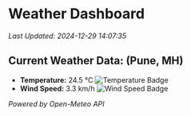 
# Weather Dashboard

_Last Updated: 2024-12-29 14:07:35_

## Current Weather Data: (Pune, MH)
- **Temperature:** 24.5 °C ![Temperature Badge](https://img.shields.io/badge/Temperature-Medium%20Temp-green)
- **Wind Speed:** 3.3 km/h ![Wind Speed Badge](https://img.shields.io/badge/Wind%20Speed-Low%20Wind-blue)

*Powered by Open-Meteo API*
